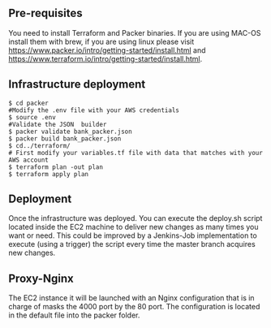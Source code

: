 ## Pre-requisites

You need to install Terraform and Packer binaries. If you are using MAC-OS install them with brew, if you are using linux please visit https://www.packer.io/intro/getting-started/install.html and https://www.terraform.io/intro/getting-started/install.html.

## Infrastructure deployment

    $ cd packer
    #Modify the .env file with your AWS credentials
    $ source .env
    #Validate the JSON  builder
    $ packer validate bank_packer.json
    $ packer build bank_packer.json
    $ cd../terraform/
    # First modify your variables.tf file with data that matches with your AWS account
    $ terraform plan -out plan
    $ terraform apply plan


## Deployment

Once the infrastructure was deployed. You can execute the deploy.sh script located inside the EC2 machine to deliver new changes as many times you want or need. This could be improved by a Jenkins-Job implementation to execute (using a trigger) the script every time the master branch acquires new changes.

## Proxy-Nginx
The EC2 instance it will be launched with an Nginx configuration that is in charge of masks the 4000 port by the 80 port. The configuration is located in the default file into the packer folder.
